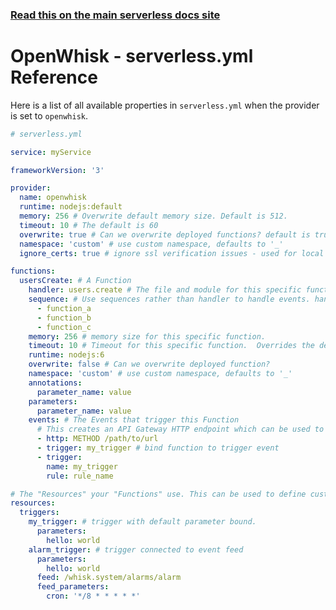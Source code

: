 <!--
title: Serverless Framework - Apache OpenWhisk Guide - Serverless.yml Reference
menuText: Serverless.yml
menuOrder: 15
description: A list of all available properties on serverless.yml for Apache OpenWhisk
layout: Doc
-->

<!-- DOCS-SITE-LINK:START automatically generated  -->

### [Read this on the main serverless docs site](https://www.serverless.com/framework/docs/providers/openwhisk/guide/serverless.yml)

<!-- DOCS-SITE-LINK:END -->

# OpenWhisk - serverless.yml Reference

Here is a list of all available properties in `serverless.yml` when the provider is set to `openwhisk`.

```yml
# serverless.yml

service: myService

frameworkVersion: '3'

provider:
  name: openwhisk
  runtime: nodejs:default
  memory: 256 # Overwrite default memory size. Default is 512.
  timeout: 10 # The default is 60
  overwrite: true # Can we overwrite deployed functions? default is true
  namespace: 'custom' # use custom namespace, defaults to '_'
  ignore_certs: true # ignore ssl verification issues - used for local deploys

functions:
  usersCreate: # A Function
    handler: users.create # The file and module for this specific function.
    sequence: # Use sequences rather than handler to handle events. handler and sequence properties are mutually exclusive.
      - function_a
      - function_b
      - function_c
    memory: 256 # memory size for this specific function.
    timeout: 10 # Timeout for this specific function.  Overrides the default set above.
    runtime: nodejs:6
    overwrite: false # Can we overwrite deployed function?
    namespace: 'custom' # use custom namespace, defaults to '_'
    annotations:
      parameter_name: value
    parameters:
      parameter_name: value
    events: # The Events that trigger this Function
      # This creates an API Gateway HTTP endpoint which can be used to trigger this function.  Learn more in "events/apigateway"
      - http: METHOD /path/to/url
      - trigger: my_trigger # bind function to trigger event
      - trigger:
        name: my_trigger
        rule: rule_name

# The "Resources" your "Functions" use. This can be used to define custom Triggers and Rules which are bound to your Actions.
resources:
  triggers:
    my_trigger: # trigger with default parameter bound.
      parameters:
        hello: world
    alarm_trigger: # trigger connected to event feed
      parameters:
        hello: world
      feed: /whisk.system/alarms/alarm
      feed_parameters:
        cron: '*/8 * * * * *'
```
